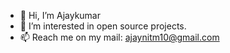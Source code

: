 - 👋 Hi, I’m Ajaykumar
- 👀 I’m interested in open source projects.
- 📫 Reach me on my mail: ajaynitm10@gmail.com

<!---
ajaynitm10/ajaynitm10 is a ✨ special ✨ repository because its `README.md` (this file) appears on your GitHub profile.
You can click the Preview link to take a look at your changes.
--->
